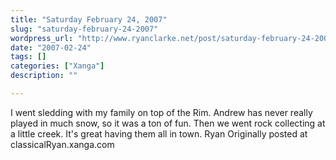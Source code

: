 ```yaml
---
title: "Saturday February 24, 2007"
slug: "saturday-february-24-2007"
wordpress_url: "http://www.ryanclarke.net/post/saturday-february-24-2007/"
date: "2007-02-24"
tags: []
categories: ["Xanga"]
description: ""

---
```


I went sledding with my family on top of the Rim. Andrew has never really played in much snow, so it was a ton of fun. Then we went rock collecting at a little creek. It's great having them all in town.
Ryan
Originally posted at classicalRyan.xanga.com
